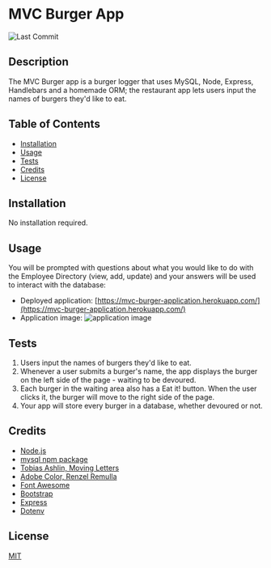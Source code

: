# MVC Burger App
![Last Commit](https://img.shields.io/github/last-commit/macz-norton/mvc-burger-app)

## Description

The MVC Burger app is a burger logger that uses MySQL, Node, Express, Handlebars and a homemade ORM; the restaurant app lets users input the names of burgers they'd like to eat.

## Table of Contents

* [Installation](#installation)
* [Usage](#usage)
* [Tests](#tests)
* [Credits](#credits)
* [License](#license)

## Installation

No installation required.

## Usage

You will be prompted with questions about what you would like to do with the Employee Directory (view, add, update) and your answers will be used to interact with the database:
* Deployed application: [https://mvc-burger-application.herokuapp.com/](https://mvc-burger-application.herokuapp.com/)
* Application image: ![application image](https://user-images.githubusercontent.com/71162422/110418644-cf605980-804c-11eb-9269-ba998245f761.png)

## Tests

1. Users input the names of burgers they'd like to eat.
2. Whenever a user submits a burger's name, the app displays the burger on the left side of the page - waiting to be devoured.
3. Each burger in the waiting area also has a Eat it! button. When the user clicks it, the burger will move to the right side of the page.
4. Your app will store every burger in a database, whether devoured or not.

## Credits

* [Node.js](https://nodejs.org/en/)
* [mysql npm package](https://www.npmjs.com/package/mysql)
* [Tobias Ashlin, Moving Letters](https://tobiasahlin.com/moving-letters/)
* [Adobe Color, Renzel Remulla](https://color.adobe.com/)
* [Font Awesome](https://fontawesome.com/)
* [Bootstrap](https://getbootstrap.com/)
* [Express](https://expressjs.com/)
* [Dotenv](https://www.npmjs.com/package/dotenv)

## License

[MIT](https://choosealicense.com/licenses/mit/)
